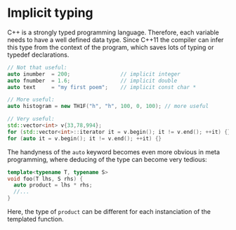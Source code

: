 # Implicit typing

C++ is a strongly typed programming language.
Therefore, each variable needs to have a well defined data type.
Since C++11 the compiler can infer this type from the context of the program, which saves lots of typing or typedef declarations.

```cpp
// Not that useful:
auto inumber  = 200;                // implicit integer
auto fnumber  = 1.6;                // implicit double
auto text     = "my first poem";    // implicit const char *

// More useful:
auto histogram = new TH1F("h", "h", 100, 0, 100); // more useful

// Very useful:
std::vector<int> v{33,78,994};
for (std::vector<int>::iterator it = v.begin(); it != v.end(); ++it) {}
for (auto it = v.begin(); it != v.end(); ++it) {}
```

The handyness of the `auto` keyword becomes even more obvious in meta programming, where deducing of the type can become very tedious:

```cpp
template<typename T, typename S>
void foo(T lhs, S rhs) {
  auto product = lhs * rhs;
  //...
}
```
Here, the type of `product` can be different for each instanciation of the templated function.
